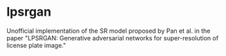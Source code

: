 # lpsrgan
Unofficial implementation of the SR model proposed by Pan et al. in the paper "LPSRGAN: Generative adversarial networks for super-resolution of license plate image."

